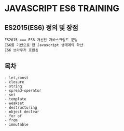 # JAVASCRIPT ES6 TRAINING

## ES2015(ES6) 정의 및 장점
```
ES2015 === ES6 개선된 자바스크립트 문법
ES6를 기반으로 한 Javascript 생태계의 확산
ES6 브라우저 호환성
```
## 목차
```
- let,const
- closure
- string
- spread-operator
- set
- template
- weakset
- destructuring
- object declear
- for of
- from
- immutable


```